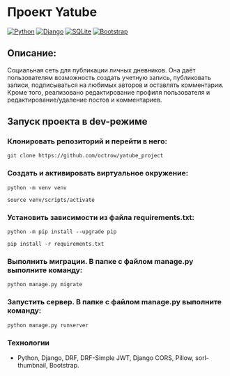 # Проект Yatube
[![Python](https://img.shields.io/badge/python-3670A0?style=for-the-badge&logo=python&logoColor=ffdd54)](https://www.python.org/downloads/release/python-379/) [![Django](https://img.shields.io/badge/django-%23092E20.svg?style=for-the-badge&logo=django&logoColor=white)](https://www.djangoproject.com/) [![SQLite](https://img.shields.io/badge/sqlite-%2307405e.svg?style=for-the-badge&logo=sqlite&logoColor=white)](https://www.sqlite.org/index.html) [![Bootstrap](https://img.shields.io/badge/bootstrap-%23563D7C.svg?style=for-the-badge&logo=bootstrap&logoColor=white)](https://getbootstrap.com/)

## Описание:

Социальная сеть для публикации личных дневников. Она даёт пользователям возможность создать учетную запись, публиковать записи, подписываться на любимых авторов и оставлять комментарии. Кроме того, реализовано редактирование профиля пользователя и редактирование/удаление постов и комментариев.

## Запуск проекта в dev-режиме
### Клонировать репозиторий и перейти в него:
```
git clone https://github.com/octrow/yatube_project
```
### Cоздать и активировать виртуальное окружение:
```
python -m venv venv
```
```
source venv/scripts/activate
```
### Установить зависимости из файла requirements.txt:
```
python -m pip install --upgrade pip
```
```
pip install -r requirements.txt
```
### Выполнить миграции. В папке с файлом manage.py выполните команду:
```
python manage.py migrate
```
### Запустить сервер. В папке с файлом manage.py выполните команду:
```
python manage.py runserver
```

### Технологии
- Python, Django, DRF, DRF-Simple JWT, Django CORS, Pillow, sorl-thumbnail, Bootstrap.
